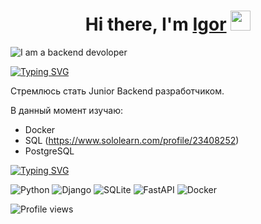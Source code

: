 <h1 align="center">Hi there, I'm <a href="https://daniilshat.ru/" target="_blank">Igor</a> 
<img src="https://github.com/blackcater/blackcater/raw/main/images/Hi.gif" height="32"/></h1>

![I am а backend devoloper](https://miro.medium.com/max/1140/1*JMFpAHaFO5O5ExCpsiN8NA.jpeg)

[![Typing SVG](https://readme-typing-svg.herokuapp.com?color=15F720&center=true&vCenter=true&width=950&lines=Backend+Devoloper)](https://git.io/typing-svg)

Стремлюсь стать Junior Backend разработчиком.

В данный момент изучаю:
* Docker
* SQL (https://www.sololearn.com/profile/23408252)
* PostgreSQL

[![Typing SVG](https://readme-typing-svg.herokuapp.com?size=30&lines=Технологии)](https://git.io/typing-svg)

![Python](https://img.shields.io/badge/python-3670A0?style=for-the-badge&logo=python&logoColor=ffdd54)
![Django](https://img.shields.io/badge/django-%23092E20.svg?style=for-the-badge&logo=django&logoColor=white)
![SQLite](https://img.shields.io/badge/sqlite-%2307405e.svg?style=for-the-badge&logo=sqlite&logoColor=white)
![FastAPI](https://img.shields.io/badge/FastAPI-005571?style=for-the-badge&logo=fastapi)
![Docker](https://img.shields.io/badge/docker-%230db7ed.svg?style=for-the-badge&logo=docker&logoColor=white)


![Profile views](https://gpvc.arturio.dev/Igry44ik)  
